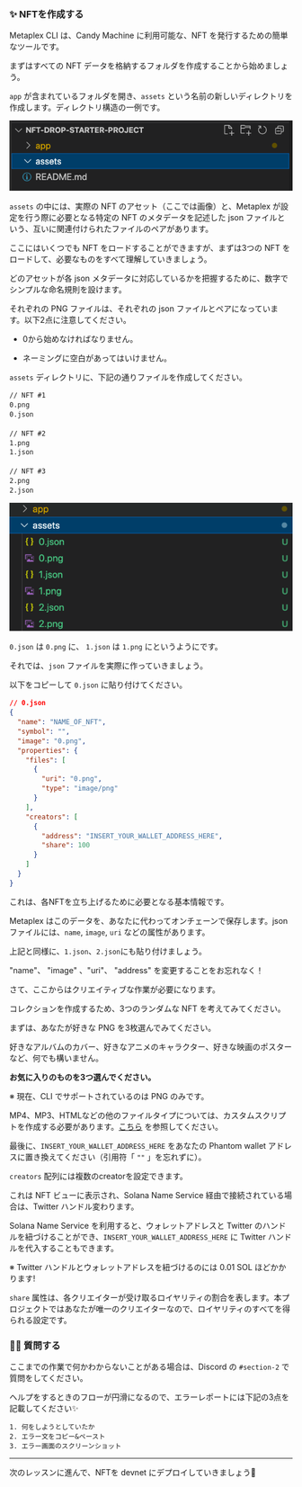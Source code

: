 ### ✨ NFTを作成する

Metaplex CLI は、Candy Machine に利用可能な、NFT を発行するための簡単なツールです。

まずはすべての NFT データを格納するフォルダを作成することから始めましょう。

`app` が含まれているフォルダを開き、`assets` という名前の新しいディレクトリを作成します。ディレクトリ構造の一例です。

![無題](/public/images/5-Solana-NFT-drop/section2/2_2_1.png)

`assets` の中には、実際の NFT のアセット（ここでは画像）と、Metaplex が設定を行う際に必要となる特定の NFT のメタデータを記述した json ファイルという、互いに関連付けられたファイルのペアがあります。

ここにはいくつでも NFT をロードすることができますが、まずは3つの NFT をロードして、必要なものをすべて理解していきましょう。

どのアセットが各 json メタデータに対応しているかを把握するために、数字でシンプルな命名規則を設けます。

それぞれの PNG ファイルは、それぞれの json ファイルとペアになっています。以下2点に注意してください。

- 0から始めなければなりません。

- ネーミングに空白があってはいけません。

`assets` ディレクトリに、下記の通りファイルを作成してください。

```txt
// NFT #1
0.png
0.json

// NFT #2
1.png
1.json

// NFT #3
2.png
2.json
```

![無題](/public/images/5-Solana-NFT-drop/section2/2_2_2.png)

`0.json` は `0.png` に、 `1.json` は `1.png` にというようにです。

それでは、`json` ファイルを実際に作っていきましょう。

以下をコピーして `0.json` に貼り付けてください。

```json
// 0.json
{
  "name": "NAME_OF_NFT",
  "symbol": "",
  "image": "0.png",
  "properties": {
    "files": [
      {
        "uri": "0.png",
        "type": "image/png"
      }
    ],
    "creators": [
      {
        "address": "INSERT_YOUR_WALLET_ADDRESS_HERE",
        "share": 100
      }
    ]
  }
}
```

これは、各NFTを立ち上げるために必要となる基本情報です。

Metaplex はこのデータを、あなたに代わってオンチェーンで保存します。json ファイルには、`name`, `image`, `uri` などの属性があります。

上記と同様に、`1.json`、`2.json`にも貼り付けましょう。

"name"、  "image" 、"uri"、 "address" を変更することをお忘れなく！

さて、ここからはクリエイティブな作業が必要になります。

コレクションを作成するため、3つのランダムな NFT を考えてみてください。

まずは、あなたが好きな PNG を3枚選んでみてください。

好きなアルバムのカバー、好きなアニメのキャラクター、好きな映画のポスターなど、何でも構いません。

**お気に入りのものを3つ選んでください。**

※ 現在、CLI でサポートされているのは PNG のみです。

MP4、MP3、HTMLなどの他のファイルタイプについては、カスタムスクリプトを作成する必要があります。[こちら](https://github.com/metaplex-foundation/metaplex/issues/511) を参照してください。

最後に、`INSERT_YOUR_WALLET_ADDRESS_HERE` をあなたの Phantom wallet アドレスに置き換えてください（引用符「 `""` 」を忘れずに）。

`creators` 配列には複数のcreatorを設定できます。

これは NFT ビューに表示され、Solana Name Service 経由で接続されている場合は、Twitter ハンドル変わります。

Solana Name Service を利用すると、ウォレットアドレスと Twitter のハンドルを紐づけることができ、`INSERT_YOUR_WALLET_ADDRESS_HERE` に Twitter ハンドルを代入することもできます。

※ Twitter ハンドルとウォレットアドレスを紐づけるのには 0.01 SOL ほどかかります!

`share` 属性は、各クリエイターが受け取るロイヤリティの割合を表します。本プロジェクトではあなたが唯一のクリエイターなので、ロイヤリティのすべてを得られる設定です。
### 🙋‍♂️ 質問する

ここまでの作業で何かわからないことがある場合は、Discord の `#section-2` で質問をしてください。

ヘルプをするときのフローが円滑になるので、エラーレポートには下記の3点を記載してください✨
```
1. 何をしようとしていたか
2. エラー文をコピー&ペースト
3. エラー画面のスクリーンショット
```

---
次のレッスンに進んで、NFTを devnet にデプロイしていきましょう🎉
